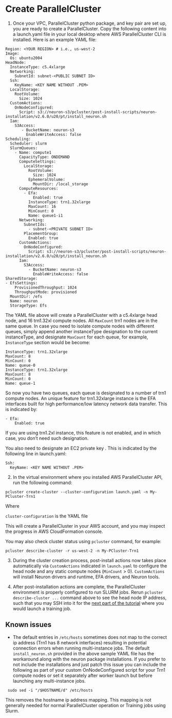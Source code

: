 # Create ParallelCluster

1. Once your VPC, ParallelCluster python package, and key pair are set up, you are ready to create a ParallelCluster. Copy the following content into a launch.yaml file in your local desktop where AWS ParallelCluster CLI is installed. Here is an example YAML file:

```
Region: <YOUR REGION> # i.e., us-west-2
Image:
  Os: ubuntu2004
HeadNode:
  InstanceType: c5.4xlarge
  Networking:
    SubnetId: subnet-<PUBLIC SUBNET ID>
  Ssh:
    KeyName: <KEY NAME WITHOUT .PEM>
  LocalStorage:
    RootVolume:
      Size: 1024
  CustomActions:
    OnNodeConfigured:
      Script: s3://neuron-s3/pcluster/post-install-scripts/neuron-installation/v2.6.0/u20/pt/install_neuron.sh
  Iam:
    S3Access:
       - BucketName: neuron-s3
         EnableWriteAccess: false
Scheduling:
  Scheduler: slurm
  SlurmQueues:
    - Name: compute1
      CapacityType: ONDEMAND
      ComputeSettings:
        LocalStorage:
          RootVolume:
            Size: 1024
          EphemeralVolume:
            MountDir: /local_storage
      ComputeResources:
        - Efa:
            Enabled: true
          InstanceType: trn1.32xlarge
          MaxCount: 16
          MinCount: 0
          Name: queue1-i1
      Networking:
        SubnetIds:
          - subnet-<PRIVATE SUBNET ID>
        PlacementGroup:
          Enabled: true
      CustomActions:
        OnNodeConfigured:
          Script: s3://neuron-s3/pcluster/post-install-scripts/neuron-installation/v2.6.0/u20/pt/install_neuron.sh
      Iam:
        S3Access:
          - BucketName: neuron-s3
            EnableWriteAccess: false
SharedStorage:
- EfsSettings:
    ProvisionedThroughput: 1024
    ThroughputMode: provisioned
  MountDir: /efs
  Name: neuron
  StorageType: Efs
  ```


The YAML file above will create a ParallelCluster with a c5.4xlarge head node, and 16 trn1.32xl compute nodes. All `MaxCount` trn1 nodes are in the same queue. In case you need to isolate compute nodes with different queues, simply append another instanceType designation to the current instanceType, and designate `MaxCount` for each queue, for example, `InstanceType` section would be become:

```
InstanceType: trn1.32xlarge
MaxCount: 8
MinCount: 0
Name: queue-0
InstanceType: trn1.32xlarge
MaxCount: 8
MinCount: 0
Name: queue-1
```

So now you have two queues, each queue is designated to a number of trn1 compute nodes. An unique feature for trn1.32xlarge instance is the EFA interfaces built for high performance/low latency network data transfer. This is indicated by:

```
- Efa:
    Enabled: true
```

If you are using trn1.2xl instance, this feature is not enabled, and in which case, you don’t need such designation.

You also need to designate an EC2 private key . This is indicated by the following line in launch.yaml:

```
Ssh:
  KeyName: <KEY NAME WITHOUT .PEM>
```

2. In the virtual environment where you installed AWS ParallelCluster API, run the following command:

```
pcluster create-cluster --cluster-configuration launch.yaml -n My-PCluster-Trn1 
```
Where

`cluster-configuration` is the YAML file

This will create a ParallelCluster in your AWS account, and you may inspect the progress in AWS CloudFormation console. 

You may also check cluster status using `pcluster` command, for example: 

`pcluster describe-cluster -r us-west-2 -n My-PCluster-Trn1`

3. During the cluster creation process, post-install actions now takes place automatically via `CustomActions` indicated in `launch.yaml` to configure the head node and any static compute nodes (`MinCount` > 0). `CustomActions` will install Neuron drivers and runtime, EFA drivers, and Neuron tools. 

4. After post-installation actions are complete, the ParallelCluster environment is properly configured to run SLURM jobs. Rerun `pcluster describe-cluster ...` command above to see the head node IP address, such that you may SSH into it for the [next part of the tutorial](../jobs/dp-bert-launch-job.md) where you would launch a training job.

## Known issues

- The default entries in `/etc/hosts` sometimes does not map to the correct ip address (Trn1 has 8 network interfaces) resulting in potential connection errors when running multi-instance jobs. The default `install_neuron.sh` provided in the above sample YAML file has the workaround along with the neuron package installations. If you prefer to not include the installations and just patch this issue you can include the following as part of your custom OnNodeConfigured script for your Trn1 compute nodes or set it separately after worker launch but before launching any multi-instance jobs. 


```
 sudo sed -i "/$HOSTNAME/d" /etc/hosts
```
This removes the hostname ip address mapping. This mapping is not generally needed for normal ParallelCluster operation or Training jobs using Slurm.
